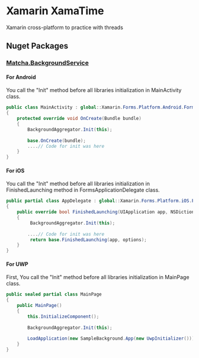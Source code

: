 # Xamarin XamaTime
Xamarin cross-platform to practice with threads

## Nuget Packages

### [Matcha.BackgroundService](https://github.com/winstongubantes/MatchaBackgroundService)

#### For Android

You call the "Init" method before all libraries initialization in MainActivity class.

```c#
public class MainActivity : global::Xamarin.Forms.Platform.Android.FormsAppCompatActivity
{
    protected override void OnCreate(Bundle bundle)
    {
        BackgroundAggregator.Init(this);
        
        base.OnCreate(bundle);
        ....// Code for init was here
    }
}
```

#### For iOS

You call the "Init" method before all libraries initialization in FinishedLaunching method in FormsApplicationDelegate class.

```c#
public partial class AppDelegate : global::Xamarin.Forms.Platform.iOS.FormsApplicationDelegate
{
    public override bool FinishedLaunching(UIApplication app, NSDictionary options)
    {
         BackgroundAggregator.Init(this);
         
        ....// Code for init was here
         return base.FinishedLaunching(app, options);
    }
}
```

#### For UWP

First, You call the "Init" method before all libraries initialization in MainPage class.

```c#
public sealed partial class MainPage
{
    public MainPage()
    {
        this.InitializeComponent();
        
        BackgroundAggregator.Init(this);
        
        LoadApplication(new SampleBackground.App(new UwpInitializer()));
    }
}
```
